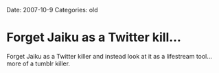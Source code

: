 Date: 2007-10-9
Categories: old

# Forget Jaiku as a Twitter kill…

Forget Jaiku as a Twitter killer and instead look at it as a lifestream tool... more of a tumblr killer.
